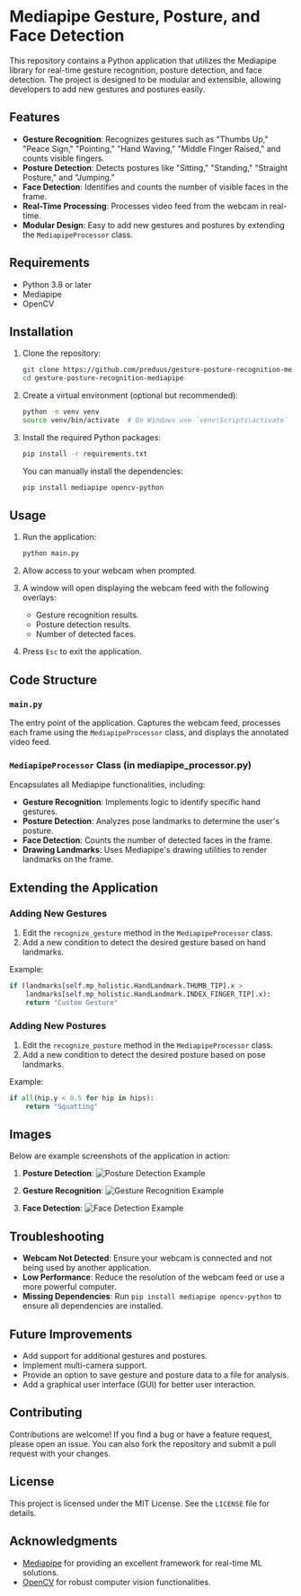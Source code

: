 # Mediapipe Gesture, Posture, and Face Detection

This repository contains a Python application that utilizes the Mediapipe library for real-time gesture recognition, posture detection, and face detection. The project is designed to be modular and extensible, allowing developers to add new gestures and postures easily.

## Features

- **Gesture Recognition**: Recognizes gestures such as "Thumbs Up," "Peace Sign," "Pointing," "Hand Waving," "Middle Finger Raised," and counts visible fingers.
- **Posture Detection**: Detects postures like "Sitting," "Standing," "Straight Posture," and "Jumping."
- **Face Detection**: Identifies and counts the number of visible faces in the frame.
- **Real-Time Processing**: Processes video feed from the webcam in real-time.
- **Modular Design**: Easy to add new gestures and postures by extending the `MediapipeProcessor` class.

## Requirements

- Python 3.8 or later
- Mediapipe
- OpenCV

## Installation

1. Clone the repository:
   ```bash
   git clone https://github.com/preduus/gesture-posture-recognition-mediapipe.git
   cd gesture-posture-recognition-mediapipe
   ```

2. Create a virtual environment (optional but recommended):
   ```bash
   python -m venv venv
   source venv/bin/activate  # On Windows use `venv\Scripts\activate`
   ```

3. Install the required Python packages:
   ```bash
   pip install -r requirements.txt
   ```

   You can manually install the dependencies:
   ```bash
   pip install mediapipe opencv-python
   ```

## Usage

1. Run the application:
   ```bash
   python main.py
   ```

2. Allow access to your webcam when prompted.

3. A window will open displaying the webcam feed with the following overlays:
   - Gesture recognition results.
   - Posture detection results.
   - Number of detected faces.

4. Press `Esc` to exit the application.

## Code Structure

### `main.py`
The entry point of the application. Captures the webcam feed, processes each frame using the `MediapipeProcessor` class, and displays the annotated video feed.

### `MediapipeProcessor` Class (in mediapipe_processor.py)
Encapsulates all Mediapipe functionalities, including:
- **Gesture Recognition**: Implements logic to identify specific hand gestures.
- **Posture Detection**: Analyzes pose landmarks to determine the user's posture.
- **Face Detection**: Counts the number of detected faces in the frame.
- **Drawing Landmarks**: Uses Mediapipe's drawing utilities to render landmarks on the frame.

## Extending the Application

### Adding New Gestures
1. Edit the `recognize_gesture` method in the `MediapipeProcessor` class.
2. Add a new condition to detect the desired gesture based on hand landmarks.

Example:
```python
if (landmarks[self.mp_holistic.HandLandmark.THUMB_TIP].x >
    landmarks[self.mp_holistic.HandLandmark.INDEX_FINGER_TIP].x):
    return "Custom Gesture"
```

### Adding New Postures
1. Edit the `recognize_posture` method in the `MediapipeProcessor` class.
2. Add a new condition to detect the desired posture based on pose landmarks.

Example:
```python
if all(hip.y < 0.5 for hip in hips):
    return "Squatting"
```

## Images

Below are example screenshots of the application in action:

1. **Posture Detection**:
   ![Posture Detection Example](docs/img/img-1.png)

2. **Gesture Recognition**:
   ![Gesture Recognition Example](docs/img/img-2.png)

3. **Face Detection**:
   ![Face Detection Example](docs/img/img-3.png)

## Troubleshooting

- **Webcam Not Detected**: Ensure your webcam is connected and not being used by another application.
- **Low Performance**: Reduce the resolution of the webcam feed or use a more powerful computer.
- **Missing Dependencies**: Run `pip install mediapipe opencv-python` to ensure all dependencies are installed.

## Future Improvements

- Add support for additional gestures and postures.
- Implement multi-camera support.
- Provide an option to save gesture and posture data to a file for analysis.
- Add a graphical user interface (GUI) for better user interaction.

## Contributing

Contributions are welcome! If you find a bug or have a feature request, please open an issue. You can also fork the repository and submit a pull request with your changes.

## License

This project is licensed under the MIT License. See the `LICENSE` file for details.

## Acknowledgments

- [Mediapipe](https://google.github.io/mediapipe/) for providing an excellent framework for real-time ML solutions.
- [OpenCV](https://opencv.org/) for robust computer vision functionalities.
